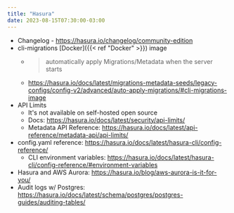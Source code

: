 ```yaml
---
title: "Hasura"
date: 2023-08-15T07:30:00-03:00
---
```

- Changelog - https://hasura.io/changelog/community-edition
- cli-migrations [Docker]({{< ref "Docker" >}}) image
	- > automatically apply Migrations/Metadata when the server starts
	- https://hasura.io/docs/latest/migrations-metadata-seeds/legacy-configs/config-v2/advanced/auto-apply-migrations/#cli-migrations-image
- API Limits
	- It's not available on self-hosted open source
	- Docs: https://hasura.io/docs/latest/security/api-limits/
	- Metadata API Reference: https://hasura.io/docs/latest/api-reference/metadata-api/api-limits/
- config.yaml reference: https://hasura.io/docs/latest/hasura-cli/config-reference/
	- CLI environment variables: https://hasura.io/docs/latest/hasura-cli/config-reference/#environment-variables
- Hasura and AWS Aurora: https://hasura.io/blog/aws-aurora-is-it-for-you/
- Audit logs w/ Postgres: https://hasura.io/docs/latest/schema/postgres/postgres-guides/auditing-tables/
